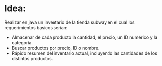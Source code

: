 # Idea:

 Realizar en java un inventario de la tienda subway en el cual los requerimientos basicos serian:
* Almacenar de cada producto la cantidad, el precio, un ID numérico y la categoría.
* Buscar productos por precio, ID o nombre.
* Rápido resumen del inventario actual, incluyendo las cantidades de los distintos productos.


